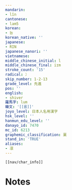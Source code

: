 ```yaml
---
mandarin:
- lǐn
cantonese:
- lam5
korean:
- 늠
korean_native: ''
japanese:
- RIN
japanese_nanori: ''
vietnamese:
middle_chinese_initial: l
middle_chinese_final: iɪm
stroke_count: '15'
radical: 冫
skip_number: 1-2-13
grade_level: 先進
pos: ''
english:
- shiver
羅馬字: lum
韓文: '[[룸]]'
joyo_level: 日本人名用漢字
hsk_level: ''
hanmun_edu_level: ''
danayo_id: 7470
mc_id: 6213
graphemic_classification: 稟
stand_in: 'TRUE'
aliases:
- 凛
---
```

```meta-bind-embed
[[nav/char_info]]
```

# Notes
